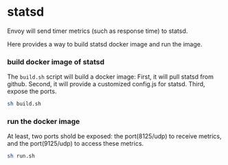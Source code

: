 # statsd 
Envoy will send timer metrics (such as response time) to statsd.

Here provides a way to build statsd docker image and run the image.

### build docker image of statsd

The `build.sh` script will build a docker image:
First, it will pull statsd from github.
Second, it will provide a customized config.js for statsd.
Third, expose the ports.

```bash
sh build.sh
```

### run the docker image

At least, two ports shold be exposed:
  the port(8125/udp) to receive metrics, 
   and the port(9125/udp) to access these metrics.

```bash
sh run.sh
```

